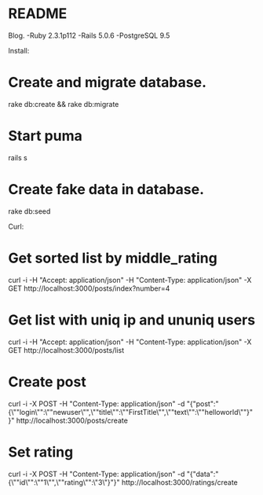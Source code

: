 # README

Blog.
-Ruby 2.3.1p112
-Rails 5.0.6
-PostgreSQL 9.5

Install:
# Create and migrate database.
  rake db:create && rake db:migrate
# Start puma
  rails s
# Create fake data in database.
  rake db:seed

Curl:
# Get sorted list by middle_rating
  curl -i -H "Accept: application/json" -H "Content-Type: application/json" -X GET http://localhost:3000/posts/index?number=4
# Get list with uniq ip and ununiq users
  curl -i -H "Accept: application/json" -H "Content-Type: application/json" -X GET http://localhost:3000/posts/list
# Create post
  curl -i -X POST -H "Content-Type: application/json" -d "{\"post\":\"{\\"\"login\\"\":\\"\"newuser\\"\",\\"\"title\\"\":\\"\"FirstTitle\\"\",\\"\"text\\"\":\\"\"helloworld\\"\"}\"}" http://localhost:3000/posts/create
# Set rating
  curl -i -X POST -H "Content-Type: application/json" -d "{\"data\":\"{\\"\"id\\"\":\\"\"1\\"\",\\"\"rating\\"\":\\"3\\"}\"}" http://localhost:3000/ratings/create

